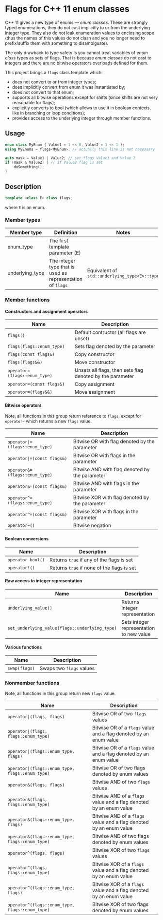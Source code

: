 # Flags for C++ 11 enum classes

C++ 11 gives a new type of enums — *enum classes*.
These are strongly typed enumerations, they do not cast implicitly to or from
the underlying integer type. They also do not leak enumeration values to
enclosing scope (thus the names of this values do not clash and you no longer
need to prefix/suffix them with something to disambiguate).

The only drawback to type safety is you cannot treat variables of *enum class*
types as sets of flags. That is because *enum classes* do not cast to integers
and there are no bitwise operators overloads defined for them.

This project brings a `flags` class template which:
* does not convert to or from integer types;
* does implicitly convert from enum it was instantiated by;
* does not convert to that enum;
* supports all bitwise operations except for shifts (since shifts are not very
  reasonable for flags);
* explicitly converts to bool (which allows to use it in boolean contexts, like
  in branching or loop conditions);
* provides access to the underlying integer through member functions.

## Usage
``` c++
enum class MyEnum { Value1 = 1 << 0, Value2 = 1 << 1 };
using MyEnums = flags<MyEnum>; // actually this line is not necessary

auto mask = Value1 | Value2; // set flags Value1 and Value 2
if (mask & Value2) { // if Value2 flag is set
    doSomething();
}
```

## Description
``` c++
template <class E> class flags;
```
where `E` is an enum.

### Member types
Member type    |Definition                                                |Notes
---------------|----------------------------------------------------------|---------------------------------------------
enum_type      |The first template parameter (E)                          |
underlying_type|The integer type that is used as representation of `flags`|Equivalent of `std::underlying_type<E>::type`

### Member functions

#### Constructors and assignment operators
Name                         |Description
-----------------------------|-----------
`flags()`                    |Default contructor (all flags are unset)
`flags(flags::enum_type)`    |Sets flag denoted by the parameter
`flags(const flags&)`        |Copy constructor
`flags(flags&&)`             |Move constructor
`operator=(flags::enum_type)`|Unsets all flags, then sets flag denoted by the parameter
`operator=(const flags&)`    |Copy assignment
`operator=(flags&&)`         |Move assignment

#### Bitwise operators
Note, all functions in this group return reference to `flags`, except for
`operator~` which returns a new `flags` value.

Name                                          |Description
----------------------------------------------|-----------
<code>operator&#124;=(flags::enum_type)</code>|Bitwise OR with flag denoted by the parameter
<code>operator&#124;=(const flags&)</code>    |Bitwise OR with flags in the parameter
`operator&=(flags::enum_type)`                |Bitwise AND with flag denoted by the parameter`
`operator&=(const flags&)`                    |Bitwise AND with flags in the parameter
`operator^=(flags::enum_type)`                |Bitwise XOR with flag denoted by the parameter
`operator^=(const flags&)`                    |Bitwise XOR with flags in the parameter
`operator~()`                                 |Bitwise negation

#### Boolean conversions
Name             |Description
-----------------|-----------
`operator bool()`|Returns `true` if any of the flags is set
`operator!()`    |Returns `true` if none of the flags is set

#### Raw access to integer representation
Name                                          |Description
----------------------------------------------|-----------
`underlying_value()`                          |Returns integer representation
`set_underlying_value(flags::underlying_type)`|Sets integer representation to new value

#### Various functions
Name         |Description
-------------|-----------
`swap(flags)`|Swaps two `flags` values

### Nonmember functions
Note, all functions in this group return new `flags` value.

Name                                                           |Description
---------------------------------------------------------------|-----------
<code>operator&#124;(flags, flags)</code>                      |Bitwise OR of two `flags` values
<code>operator&#124;(flags, flags::enum_type)</code>           |Bitwise OR of a `flags` value and a flag denoted by an enum value
<code>operator&#124;(flags::enum_type, flags)</code>           |Bitwise OR of a `flags` value and a flag denoted by an enum value
<code>operator&#124;(flags::enum_type, flags::enum_type)</code>|Bitwise OR of two flags denoted by enum values
`operator&(flags, flags)`                                      |Bitwise AND of two `flags` values
`operator&(flags, flags::enum_type)`                           |Bitwise AND of a `flags` value and a flag denoted by an enum value
`operator&(flags::enum_type, flags)`                           |Bitwise AND of a `flags` value and a flag denoted by an enum value
`operator&(flags::enum_type, flags::enum_type)`                |Bitwise AND of two flags denoted by enum values
`operator^(flags, flags)`                                      |Bitwise XOR of two `flags` values
`operator^(flags, flags::enum_type)`                           |Bitwise XOR of a `flags` value and a flag denoted by an enum value
`operator^(flags::enum_type, flags)`                           |Bitwise XOR of a `flags` value and a flag denoted by an enum value
`operator^(flags::enum_type, flags::enum_type)`                |Bitwise XOR of two flags denoted by enum values
